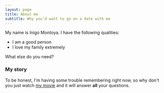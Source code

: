 ```yaml
---
layout: page
title: About me
subtitle: Why you'd want to go on a date with me
---
```


My name is Inigo Montoya. I have the following qualities:

- I am a good person
- I love my family extremely

What else do you need?

### My story

To be honest, I'm having some trouble remembering right now, so why don't you just watch [my movie](https://en.wikipedia.org/wiki/The_Princess_Bride_%28film%29) and it will answer **all** your questions.
